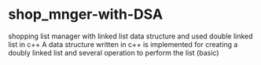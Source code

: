 # shop_mnger-with-DSA
shopping list manager with linked list data structure and used double linked list in c++
A data structure written in c++ is implemented for creating a doubly linked list and several operation to perform the list (basic)
